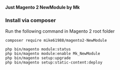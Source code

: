 **Just Magento 2 NewModule by Mk**

### Install via composer

Run the following command in Magento 2 root folder

```
composer require mike61988/magento2-NewModule

php bin/magento module:status
php bin/magento module:enable Mk_NewModule
php bin/magento setup:upgrade
php bin/magento setup:static-content:deploy
```